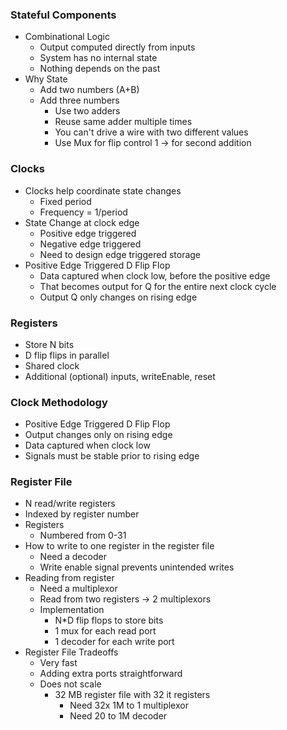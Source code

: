 ### Stateful Components
- Combinational Logic
	- Output computed directly from inputs
	- System has no internal state
	- Nothing depends on the past
- Why State
	- Add two numbers (A+B)
	- Add three numbers
		- Use two adders
		- Reuse same adder multiple times
		- You can't drive a wire with two different values
		- Use Mux for flip control 1 -> for second addition

### Clocks
- Clocks help coordinate state changes
	- Fixed period
	- Frequency = 1/period
- State Change at clock edge
	- Positive edge triggered
	- Negative edge triggered 
	- Need to design edge triggered storage
- Positive Edge Triggered D Flip Flop
	- Data captured when clock low, before the positive edge
	- That becomes output for Q for the entire next clock cycle
	- Output Q only changes on rising edge

### Registers
- Store N bits
- D flip flips in parallel
- Shared clock
- Additional (optional) inputs, writeEnable, reset

### Clock Methodology
- Positive Edge Triggered D Flip Flop
- Output changes only on rising edge
- Data captured when clock low
- Signals must be stable prior to rising edge

### Register File
- N read/write registers
- Indexed by register number
- Registers
	- Numbered from 0-31
- How to write to one register in the register file
	- Need a decoder
	- Write enable signal prevents unintended writes
- Reading from register
	- Need a multiplexor
	- Read from two registers -> 2 multiplexors
	- Implementation
		- N$*$D flip flops to store bits
		- 1 mux for each read port
		- 1 decoder for each write port
- Register File Tradeoffs
	- Very fast
	- Adding extra ports straightforward
	- Does not scale
		- 32 MB register file with 32 it registers
			- Need 32x 1M to 1 multiplexor
			- Need 20 to 1M decoder
